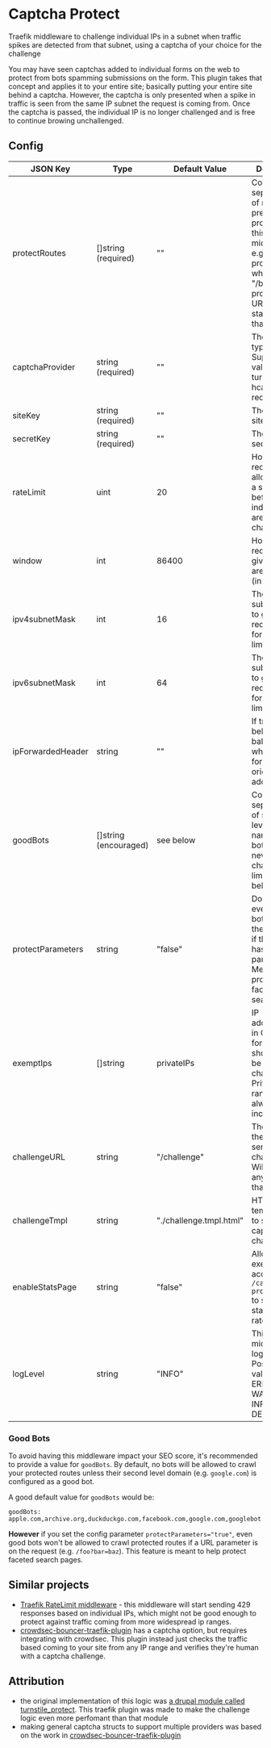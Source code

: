 # Captcha Protect

Traefik middleware to challenge individual IPs in a subnet when traffic spikes are detected from that subnet, using a captcha of your choice for the challenge

You may have seen captchas added to individual forms on the web to protect from bots spamming submissions on the form. This plugin takes that concept and applies it to your entire site; basically putting your entire site behind a captcha. However, the captcha is only presented when a spike in traffic is seen from the same IP subnet the request is coming from. Once the captcha is passed, the individual IP is no longer challenged and is free to continue browing unchallenged.

## Config

| JSON Key            | Type                  | Default Value           | Description                                                                                                                                                        |
|---------------------|-----------------------|-------------------------|--------------------------------------------------------------------------------------------------------------------------------------------------------------------|
| protectRoutes       | []string (required)   | ""                      | Comma separated list of route prefixes to protect with this middleware. e.g. "/" protects the whole site. "/browse" protects any URL that starts with that string. |
| captchaProvider     | string (required)     | ""                      | The captcha type to use. Supported values are turnstile, hcaptcha, and recaptcha.                                                                                  |
| siteKey             | string (required)     | ""                      | The captcha site key                                                                                                                                               |
| secretKey           | string (required)     | ""                      | The captcha secret key                                                                                                                                             |
| rateLimit           | uint                  | 20                      | How many requests are allowed from a subnet before individuals are challenged                                                                                      |
| window              | int                   | 86400                   | How long requests for a given subnet are monitored (in seconds)                                                                                                    |
| ipv4subnetMask      | int                   | 16                      | The CIDR subnet mask to group IPv4 requests into for the rate limiter                                                                                              |
| ipv6subnetMask      | int                   | 64                      | The CIDR subnet mask to group IPv6 requests into for the rate limiter                                                                                              |
| ipForwardedHeader   | string                | ""                      | If traefik is behind a load balancer, where to look for the original client address                                                                                |
| goodBots            | []string (encouraged) | see below               | Comma separated list of second level domain names for bots that are never challened/rate limited. See below                                                        |
| protectParameters   | string                | "false"                 | Do not allow even good bots to pass the rate limiter if the request has URL parameters. Meant to help protect faceted search pages.                                |
| exemptIps           | []string              | privateIPs              | IP address(es) in CIDR format that should never be challenged. Private IP ranges are always included                                                               |
| challengeURL        | string                | "/challenge"            | The URL on the site to send challenges to. Will override any URL at that route                                                                                     |
| challengeTmpl       | string                | "./challenge.tmpl.html" | HTML go template file to serve the captcha challenge.                                                                                                              |
| enableStatsPage     | string                | "false"                 | Allow exemptIps to access `/captcha-protect/stats` to see the status of the rate limiter                                                                           |
| logLevel            | string                | "INFO"                  | This middleware's log level. Possible values: ERROR, WARNING, INFO, or DEBUG                                                                                       |


### Good Bots

To avoid having this middleware impact your SEO score, it's recommended to provide a value for `goodBots`. By default, no bots will be allowed to crawl your protected routes unless their second level domain (e.g. `google.com`) is configured as a good bot.

A good default value for `goodBots` would be:

```
goodBots: apple.com,archive.org,duckduckgo.com,facebook.com,google.com,googlebot.com,googleusercontent.com,instagram.com,kagibot.org,linkedin.com,msn.com,openalex.org,twitter.com,x.com
```

**However** if you set the config parameter `protectParameters="true"`, even good bots won't be allowed to crawl protected routes if a URL parameter is on the request (e.g. `/foo?bar=baz`). This feature is meant to help protect faceted search pages.

## Similar projects

- [Traefik RateLimit middleware](https://doc.traefik.io/traefik/middlewares/http/ratelimit/) - this middleware will start sending 429 responses based on individual IPs, which might not be good enough to protect against traffic coming from more widespread ip ranges.
- [crowdsec-bouncer-traefik-plugin](https://github.com/maxlerebourg/crowdsec-bouncer-traefik-plugin) has a captcha option, but requires integrating with crowdsec. This plugin instead just checks the traffic based coming to your site from any IP range and verifies they're human with a captcha challenge.

## Attribution

- the original implementation of this logic was [a drupal module called turnstile_protect](https://www.drupal.org/project/turnstile_protect). This traefik plugin was made to make the challenge logic even more perfomant than that module
- making general captcha structs to support multiple providers was based on the work in [crowdsec-bouncer-traefik-plugin](https://github.com/maxlerebourg/crowdsec-bouncer-traefik-plugin)
